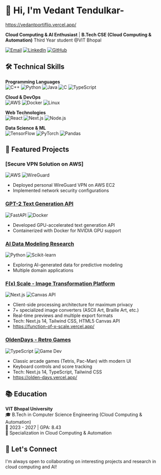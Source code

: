 # 👋 Hi, I'm Vedant Tendulkar- 
https://vedantportiflio.vercel.app/

**Cloud Computing & AI Enthusiast** | **B.Tech CSE (Cloud Computing & Automation)** Third Year student @VIT Bhopal

[![Email](https://img.shields.io/badge/Email-Vedant02ms%40gmail.com-red?style=flat&logo=gmail)](mailto:vedant02ms@gmail.com)
[![LinkedIn](https://img.shields.io/badge/LinkedIn-Connect-blue?style=flat&logo=linkedin)]((https://www.linkedin.com/in/vedant-tendulkar-b2231b28a/))
[![GitHub](https://img.shields.io/badge/GitHub-Follow-black?style=flat&logo=github)](https://github.com/devp-with-V)

## 🛠️ Technical Skills

**Programming Languages**  
![C++](https://img.shields.io/badge/C++-00599C?style=for-the-badge&logo=c%2B%2B&logoColor=white)
![Python](https://img.shields.io/badge/Python-3776AB?style=for-the-badge&logo=python&logoColor=white)
![Java](https://img.shields.io/badge/Java-007396?style=for-the-badge&logo=java&logoColor=white)
![C](https://img.shields.io/badge/C-00599C?style=for-the-badge&logo=c&logoColor=white)
![TypeScript](https://img.shields.io/badge/TypeScript-3178C6?style=for-the-badge&logo=typescript&logoColor=white)

**Cloud & DevOps**  
![AWS](https://img.shields.io/badge/AWS-232F3E?style=for-the-badge&logo=amazon-aws&logoColor=white)
![Docker](https://img.shields.io/badge/Docker-2496ED?style=for-the-badge&logo=docker&logoColor=white)
![Linux](https://img.shields.io/badge/Linux-FCC624?style=for-the-badge&logo=linux&logoColor=black)

**Web Technologies**  
![React](https://img.shields.io/badge/React-20232A?style=for-the-badge&logo=react&logoColor=61DAFB)
![Next.js](https://img.shields.io/badge/Next.js-000000?style=for-the-badge&logo=next.js&logoColor=white)
![Node.js](https://img.shields.io/badge/Node.js-339933?style=for-the-badge&logo=node.js&logoColor=white)

**Data Science & ML**  
![TensorFlow](https://img.shields.io/badge/TensorFlow-FF6F00?style=for-the-badge&logo=tensorflow&logoColor=white)
![PyTorch](https://img.shields.io/badge/PyTorch-EE4C2C?style=for-the-badge&logo=pytorch&logoColor=white)
![Pandas](https://img.shields.io/badge/Pandas-150458?style=for-the-badge&logo=pandas&logoColor=white)

## 🚀 Featured Projects

### [Secure VPN Solution on AWS]
![AWS](https://img.shields.io/badge/AWS-EC2-orange) ![WireGuard](https://img.shields.io/badge/WireGuard-88171A?logo=wireguard&logoColor=white)
- Deployed personal WireGuard VPN on AWS EC2
- Implemented network security configurations

### [GPT-2 Text Generation API](https://github.com/devp-with-V/Gpt2-docker-)
![FastAPI](https://img.shields.io/badge/FastAPI-009688?logo=fastapi&logoColor=white) ![Docker](https://img.shields.io/badge/Docker-Container-blue)
- Developed GPU-accelerated text generation API
- Containerized with Docker for NVIDIA GPU support

### [AI Data Modeling Research](https://github.com/devp-with-V/Ai-Generated-Data-Authentaction-and-Testing-)
![Python](https://img.shields.io/badge/Python-ML-yellow) ![Scikit-learn](https://img.shields.io/badge/scikit--learn-F7931E?logo=scikit-learn&logoColor=white)
- Exploring AI-generated data for predictive modeling
- Multiple domain applications


### [F(x) Scale - Image Transformation Platform](https://github.com/devp-with-V/Function_of_x_Scale)
![Next.js](https://img.shields.io/badge/Next.js-14-black) ![Canvas API](https://img.shields.io/badge/HTML5_Canvas-111827?logo=html5&logoColor=white)
- Client-side processing architecture for maximum privacy
- 7+ specialized image converters (ASCII Art, Braille Art, etc.)
- Real-time previews and multiple export formats
- Tech: Next.js 14, Tailwind CSS, HTML5 Canvas API
- https://function-of-x-scale.vercel.app/

### [OldenDays - Retro Games](https://github.com/devp-with-V/olden-days)
![TypeScript](https://img.shields.io/badge/TypeScript-3178C6?logo=typescript&logoColor=white) ![Game Dev](https://img.shields.io/badge/Game_Development-FF6F00)
- Classic arcade games (Tetris, Pac-Man) with modern UI
- Keyboard controls and score tracking
- Tech: Next.js 14, TypeScript, Tailwind CSS
- https://olden-days.vercel.app/

## 📚 Education

**VIT Bhopal University**  
🎓 B.Tech in Computer Science Engineering (Cloud Computing & Automation)  
📅 2023 - 2027 | GPA: 8.43  
📌 Specialization in Cloud Computing & Automation

## 🤝 Let's Connect
I'm always open to collaborating on interesting projects and research in cloud computing and AI!
